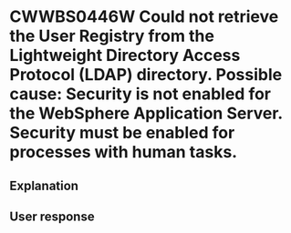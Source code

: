 # CWWBS0446W Could not retrieve the User Registry from the Lightweight Directory Access Protocol (LDAP) directory. Possible cause: Security is not enabled for the WebSphere Application Server. Security must be enabled for processes with human tasks.

## Explanation

## User response